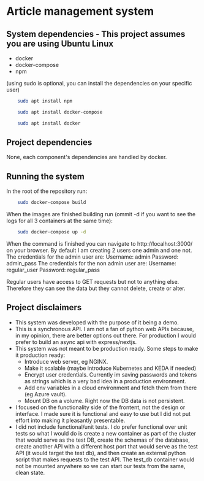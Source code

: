 # Article management system

## System dependencies - This project assumes you are using Ubuntu Linux

- docker
- docker-compose
- npm

(using sudo is optional, you can install the dependencies on your specific user)
```sh
    sudo apt install npm
```
```sh
    sudo apt install docker-compose 
```
```sh
    sudo apt install docker
```

## Project dependencies

None, each component's dependencies are handled by docker.

## Running the system

In the root of the repository run:
```sh
    sudo docker-compose build
```
When the images are finished building run (ommit -d if you want to see the logs for all 3 containers at the same time):
```sh
    sudo docker-compose up -d
```
When the command is finished you can navigate to http://localhost:3000/ on your browser.
By default I am creating 2 users one admin and one not. The credentials for the admin user are:
Username: admin
Password: admin_pass
The credentials for the non admin user are:
Username: regular_user
Password: regular_pass

Regular users have access to GET requests but not to anything else. Therefore they can see the data but they cannot delete, create or alter. 

## Project disclaimers
- This system was developed with the purpose of it being a demo.
- This is a synchronous API. I am not a fan of python web APIs because, in my opinion, there are better options out there. For production I would prefer to build an async api with express/nextjs.
- This system was not meant to be production ready. Some steps to make it production ready:
    - Introduce web server, eg NGINX.
    - Make it scalable (maybe introduce Kubernetes and KEDA if needed)
    - Encrypt user credentials. Currently im saving passwords and tokens as strings which is a very bad idea in a production environment.
    - Add env variables in a cloud environment and fetch them from there (eg Azure vault).
    - Mount DB on a volume. Right now the DB data is not persistent.
- I focused on the functionality side of the frontent, not the design or interface. I made sure it is functional and easy to use but I did not put effort into making it pleasantly presentable.
- I did not include functional/unit tests. I do prefer functional over unit tests so what I would do is create a new container as part of the cluster that would serve as the test DB, create the schemas of the database, create another API with a different host port that would serve as the test API (it would target the test db), and then create an external python script that makes requests to the test API. The test_db container would not be mounted anywhere so we can start our tests from the same, clean state.